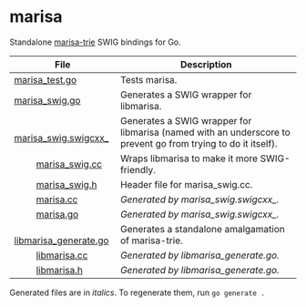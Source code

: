 # marisa
Standalone [marisa-trie](https://github.com/s-yata/marisa-trie) SWIG bindings for Go.

| File | Description |
| --- | --- |
| [marisa_test.go](./marisa_test.go) | Tests marisa. |
| [marisa_swig.go](./marisa_swig.go) | Generates a SWIG wrapper for libmarisa. |
| &nbsp;&nbsp;&nbsp;&nbsp; [marisa_swig.swigcxx_](./marisa_swig.swigcxx_) | Generates a SWIG wrapper for libmarisa (named with an underscore to prevent go from trying to do it itself). |
| &nbsp;&nbsp;&nbsp;&nbsp;&nbsp;&nbsp;&nbsp;&nbsp; [marisa_swig.cc](./marisa_swig.cc) | Wraps libmarisa to make it more SWIG-friendly. |
| &nbsp;&nbsp;&nbsp;&nbsp;&nbsp;&nbsp;&nbsp;&nbsp; [marisa_swig.h](./marisa_swig.h) | Header file for marisa_swig.cc. |
| &nbsp;&nbsp;&nbsp;&nbsp;&nbsp;&nbsp;&nbsp;&nbsp; [marisa.cc](./marisa.cc) | *Generated by marisa_swig.swigcxx_.* |
| &nbsp;&nbsp;&nbsp;&nbsp;&nbsp;&nbsp;&nbsp;&nbsp; [marisa.go](./marisa.go) | *Generated by marisa_swig.swigcxx_.* |
| &nbsp;&nbsp;&nbsp;&nbsp; [libmarisa_generate.go](./libmarisa_generate.go) | Generates a standalone amalgamation of marisa-trie. |
| &nbsp;&nbsp;&nbsp;&nbsp;&nbsp;&nbsp;&nbsp;&nbsp; [libmarisa.cc](./libmarisa.cc) | *Generated by libmarisa_generate.go.* |
| &nbsp;&nbsp;&nbsp;&nbsp;&nbsp;&nbsp;&nbsp;&nbsp; [libmarisa.h](./libmarisa.h) | *Generated by libmarisa_generate.go.* |

Generated files are in *italics*. To regenerate them, run `go generate .`
